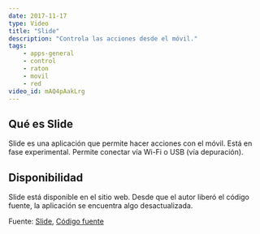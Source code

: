 ```yaml
---
date: 2017-11-17
type: Video
title: "Slide"
description: "Controla las acciones desde el móvil."
tags:
    - apps-general
    - control
    - raton
    - movil
    - red
video_id: mAQ4pAakLrg
---
```


## Qué es Slide
Slide es una aplicación que permite hacer acciones con el móvil. Está en fase experimental. Permite conectar vía Wi-Fi o USB (vía depuración).

## Disponibilidad

Slide está disponible en el sitio web. Desde que el autor liberó el código fuente, la aplicación se encuentra algo desactualizada.

Fuente: [Slide](http://www.slide-app.com/), [Código fuente](https://github.com/LorenK96/slide-desktop)
